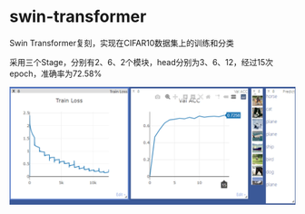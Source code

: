 # swin-transformer

Swin Transformer复刻，实现在CIFAR10数据集上的训练和分类

采用三个Stage，分别有2、6、2个模块，head分别为3、6、12，经过15次epoch，准确率为72.58%

![](examples/训练过程可视化.png)
